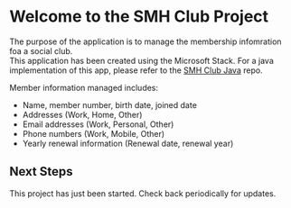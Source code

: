 # Welcome to the SMH Club Project
The purpose of the application is to manage the membership infomration foa a social club. <br>
This application has been created using the Microsoft Stack.  For a java implementation of this app, please refer to the [SMH Club Java](https://github.com/nhstevehz1/smh-club-java) repo.

Member information managed includes:

* Name, member number, birth date, joined date
* Addresses (Work, Home, Other)
* Email addresses (Work, Personal, Other)
* Phone numbers (Work, Mobile, Other)
* Yearly renewal information (Renewal date, renewal year)

## Next Steps
This project has just been started.  Check back periodically for updates.
